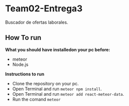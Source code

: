 # Team02-Entrega3
Buscador de ofertas laborales.

## How To run

**What you should have installedon your pc before:**
* meteor
* Node.js

**Instructions to run**

* Clone the repository on your pc.
* Open Terminal and run `meteor npm install`.
* Open Terminal and run `meteor add react-meteor-data`.
* Run the comand `meteor`
